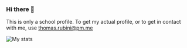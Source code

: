 ### Hi there 👋

This is only a school profile. To get my actual profile, or to get in contact with me, use [thomas.rubini@pm.me](mailto:thomas.rubini@pm.me)

![My stats](https://github-readme-stats.vercel.app/api?username=ThomasRubini&show_icons=true&theme=radical)
